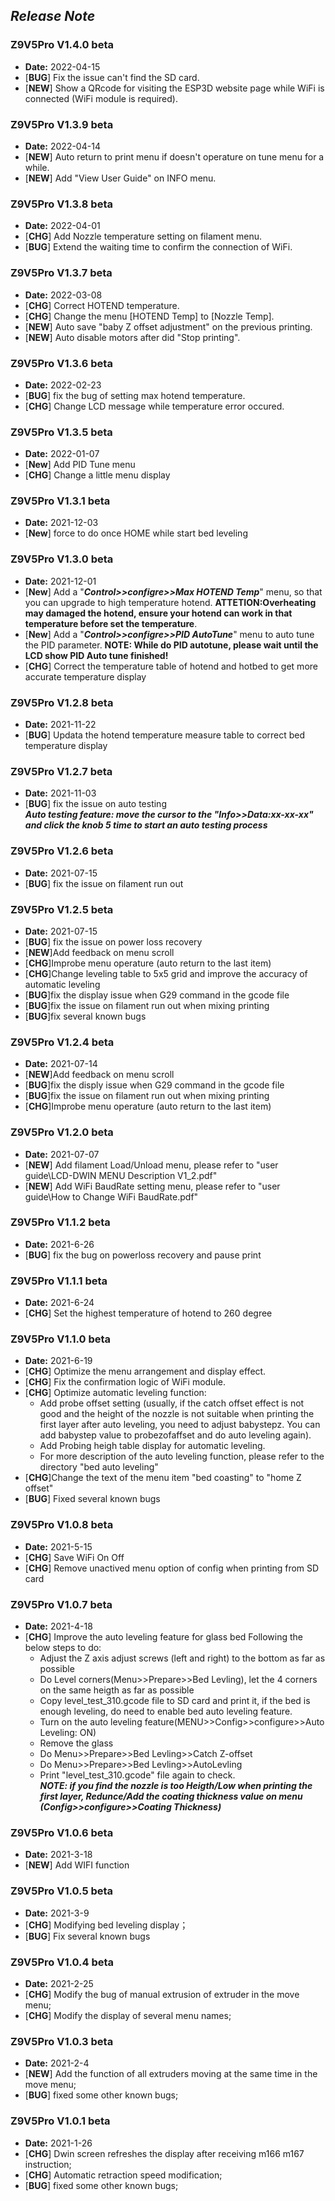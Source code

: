 ## ***Release Note***
### Z9V5Pro V1.4.0 beta
- **Date:** 2022-04-15
- [**BUG**] Fix the issue can't find the SD card.
- [**NEW**] Show a QRcode for visiting the ESP3D website page while WiFi is connected (WiFi module is required).

### Z9V5Pro V1.3.9 beta
- **Date:** 2022-04-14
- [**NEW**] Auto return to print menu if doesn't operature on tune menu for a while.
- [**NEW**] Add "View User Guide" on INFO menu.

### Z9V5Pro V1.3.8 beta
- **Date:** 2022-04-01
- [**CHG**] Add Nozzle temperature setting on filament menu.
- [**BUG**] Extend the waiting time to confirm the connection of WiFi.

### Z9V5Pro V1.3.7 beta
- **Date:** 2022-03-08
- [**CHG**] Correct HOTEND temperature.
- [**CHG**] Change the menu [HOTEND Temp] to [Nozzle Temp].   
- [**NEW**] Auto save "baby Z offset adjustment" on the previous printing. 
- [**NEW**] Auto disable motors after did "Stop printing".

### Z9V5Pro V1.3.6 beta
- **Date:** 2022-02-23
- [**BUG**] fix the bug of setting max hotend temperature.  
- [**CHG**] Change LCD message while temperature error occured.  
 
### Z9V5Pro V1.3.5 beta
- **Date:** 2022-01-07
- [**New**] Add PID Tune menu 
- [**CHG**] Change a little menu display 

### Z9V5Pro V1.3.1 beta
- **Date:** 2021-12-03
- [**New**] force to do once HOME while start bed leveling 

### Z9V5Pro V1.3.0 beta
- **Date:** 2021-12-01
- [**New**] Add a "***Control>>configre>>Max HOTEND Temp***" menu, so that you can upgrade to high temperature hotend. **ATTETION:Overheating may damaged the hotend, ensure your hotend can work in that temperature before set the temperature**.    
- [**New**] Add a "***Control>>configre>>PID AutoTune***" menu to auto tune the PID parameter.  **NOTE: While do PID autotune, please wait until the LCD show PID Auto tune finished!**   
- [**CHG**] Correct the temperature table of hotend and hotbed to get more accurate temperature display    

### Z9V5Pro V1.2.8 beta
- **Date:** 2021-11-22
- [**BUG**] Updata the hotend temperature measure table to correct bed temperature display  

### Z9V5Pro V1.2.7 beta
- **Date:** 2021-11-03  
- [**BUG**] fix the issue on auto testing  
***Auto testing feature: move the cursor to the "Info>>Data:xx-xx-xx" and click the knob 5 time to start an auto testing process***      

### Z9V5Pro V1.2.6 beta
- **Date:** 2021-07-15  
- [**BUG**] fix the issue on filament run out

### Z9V5Pro V1.2.5 beta
- **Date:** 2021-07-15   
- [**BUG**] fix the issue on power loss recovery  
- [**NEW**]Add feedback on menu scroll
- [**CHG**]Improbe menu operature (auto return to the last item)
- [**CHG**]Change leveling table to 5x5 grid and improve the accuracy of automatic leveling
- [**BUG**]fix the display issue when G29 command in the gcode file
- [**BUG**]fix the issue on filament run out when mixing printing 
- [**BUG**]fix several known bugs

### Z9V5Pro V1.2.4 beta
- **Date:** 2021-07-14
- [**NEW**]Add feedback on menu scroll  
- [**BUG**]fix the disply issue when G29 command in the gcode file  
- [**BUG**]fix the issue on filament run out when mixing printing   
- [**CHG**]Improbe menu operature (auto return to the last item)  

### Z9V5Pro V1.2.0 beta
- **Date:** 2021-07-07
- [**NEW**] Add filament Load/Unload menu, please refer to "user guide\LCD-DWIN MENU Description V1_2.pdf"
- [**NEW**] Add WiFi BaudRate setting menu, please refer to "user guide\How to Change WiFi BaudRate.pdf"  

### Z9V5Pro V1.1.2 beta
- **Date:** 2021-6-26 
- [**BUG**] fix the bug on powerloss recovery and pause print

### Z9V5Pro V1.1.1 beta
- **Date:** 2021-6-24  
- [**CHG**] Set the highest temperature of hotend to 260 degree

### Z9V5Pro V1.1.0 beta
- **Date:** 2021-6-19
- [**CHG**] Optimize the menu arrangement and display effect.
- [**CHG**] Fix the confirmation logic of WiFi module.
- [**CHG**] Optimize automatic leveling function:
  - Add probe offset setting (usually, if the catch offset effect is not good and the height of the nozzle is not suitable when printing the first layer after auto leveling, you need to adjust babystepz. You can add babystep value to probezofaffset and do auto leveling again).
  - Add Probing heigh table display for automatic leveling.
  - For more description of the auto leveling function, please refer to the directory "bed auto leveling"
- [**CHG**]Change the text of the menu item "bed coasting" to "home Z offset"
- [**BUG**] Fixed several known bugs  

### Z9V5Pro V1.0.8 beta
- **Date:** 2021-5-15   
- [**CHG**] Save WiFi On Off  
- [**CHG**] Remove unactived menu option of config when printing from SD card  

### Z9V5Pro V1.0.7 beta
- **Date:** 2021-4-18   
- [**CHG**] Improve the auto leveling feature for glass bed
Following the below steps to do:  
  - Adjust the Z axis adjust screws (left and right) to the bottom as far as possible
  - Do Level corners(Menu>>Prepare>>Bed Levling), let the 4 corners on the same heigth as far as possible
  - Copy level_test_310.gcode file to SD card and print it, if the bed is enough leveling, do need to enable bed auto leveling feature.
  - Turn on the auto leveling feature(MENU>>Config>>configure>>Auto Leveling: ON)
  - Remove the glass
  - Do Menu>>Prepare>>Bed Levling>>Catch Z-offset
  - Do Menu>>Prepare>>Bed Levling>>AutoLevling
  - Print "level_test_310.gcode" file again to check.  
***NOTE: if you find the nozzle is too Heigth/Low when printing the first layer, Redunce/Add the coating thickness value on menu (Config>>configure>>Coating Thickness)***   

### Z9V5Pro V1.0.6 beta
- **Date:** 2021-3-18   
- [**NEW**] Add WIFI function

### Z9V5Pro V1.0.5 beta
- **Date:** 2021-3-9   
- [**CHG**] Modifying bed leveling display；
- [**BUG**] Fix several known bugs

### Z9V5Pro V1.0.4 beta
- **Date:** 2021-2-25   
- [**CHG**] Modify the bug of manual extrusion of extruder in the move menu;
- [**CHG**] Modify the display of several menu names;

### Z9V5Pro V1.0.3 beta
- **Date:** 2021-2-4   
- [**NEW**] Add the function of all extruders moving at the same time in the move menu;
- [**BUG**] fixed some other known bugs;

### Z9V5Pro V1.0.1 beta
- **Date:** 2021-1-26
- [**CHG**] Dwin screen refreshes the display after receiving m166 m167 instruction;
- [**CHG**] Automatic retraction speed modification;
- [**BUG**] fixed some other known bugs;





